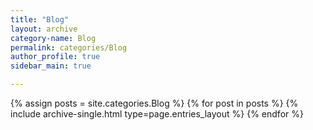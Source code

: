 ```yaml
---
title: "Blog"
layout: archive
category-name: Blog
permalink: categories/Blog
author_profile: true
sidebar_main: true

---
```



{% assign posts = site.categories.Blog %}
{% for post in posts %} {% include archive-single.html type=page.entries_layout %} {% endfor %}